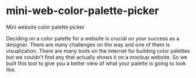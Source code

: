 # mini-web-color-palette-picker
Mini website color palette picker

Deciding on a color palette for a website is crucial on your success as a designer. There are many challenges on the way and one of them is visualization. There are many tools on the internet for building color palettes but we couldn’t find any that actually shows it on a mockup website. So we built this tool to give you a better view of what your palette is going to look like.
